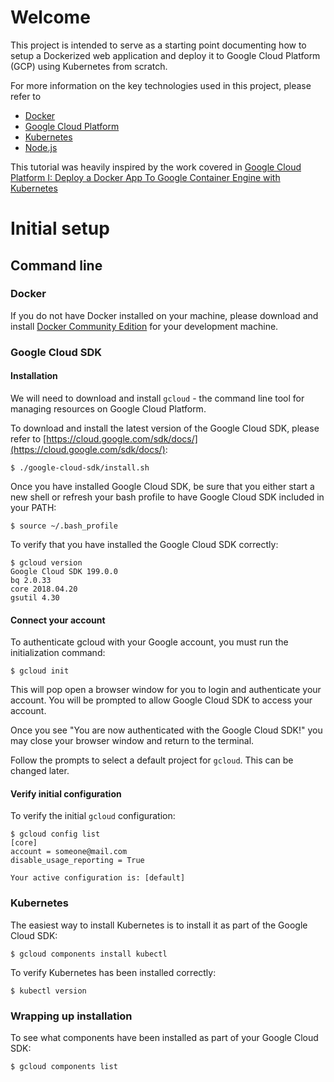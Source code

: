 # Welcome
This project is intended to serve as a starting point documenting how to setup a Dockerized web application and deploy it to Google Cloud Platform (GCP) using Kubernetes from scratch.

For more information on the key technologies used in this project, please refer to
+ [Docker](https://www.docker.com)
+ [Google Cloud Platform](https://cloud.google.com/)
+ [Kubernetes](https://kubernetes.io)
+ [Node.js](https://nodejs.org/)

This tutorial was heavily inspired by the work covered in [Google Cloud Platform I: Deploy a Docker App To Google Container Engine with Kubernetes](https://scotch.io/tutorials/google-cloud-platform-i-deploy-a-docker-app-to-google-container-engine-with-kubernetes)

# Initial setup
## Command line
### Docker
If you do not have Docker installed on your machine, please download and install [Docker Community Edition](https://www.docker.com/community-edition) for your development machine.

### Google Cloud SDK
#### Installation
We will need to download and install `gcloud` - the command line tool for managing resources on Google Cloud Platform.

To download and install the latest version of the Google Cloud SDK, please refer to [https://cloud.google.com/sdk/docs/](https://cloud.google.com/sdk/docs/):

    $ ./google-cloud-sdk/install.sh

Once you have installed Google Cloud SDK, be sure that you either start a new shell or refresh your bash profile to have Google Cloud SDK included in your PATH:

    $ source ~/.bash_profile

To verify that you have installed the Google Cloud SDK correctly:

    $ gcloud version
    Google Cloud SDK 199.0.0
    bq 2.0.33
    core 2018.04.20
    gsutil 4.30

#### Connect your account
To authenticate gcloud with your Google account, you must run the initialization command:

    $ gcloud init

This will pop open a browser window for you to login and authenticate your account. You will be prompted to allow Google Cloud SDK to access your account.

Once you see "You are now authenticated with the Google Cloud SDK!" you may close your browser window and return to the terminal.

Follow the prompts to select a default project for `gcloud`. This can be changed later.

#### Verify initial configuration
To verify the initial `gcloud` configuration:

    $ gcloud config list
    [core]
    account = someone@mail.com
    disable_usage_reporting = True

    Your active configuration is: [default]
    
### Kubernetes
The easiest way to install Kubernetes is to install it as part of the Google Cloud SDK:

    $ gcloud components install kubectl

To verify Kubernetes has been installed correctly:

    $ kubectl version

### Wrapping up installation
To see what components have been installed as part of your Google Cloud SDK:

    $ gcloud components list

